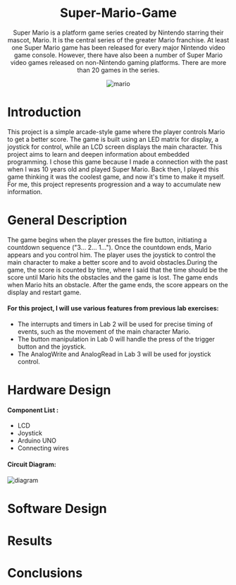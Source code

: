 <div align="center">

# Super-Mario-Game

Super Mario is a platform game series created by Nintendo starring their mascot, Mario. It is the central series of the greater Mario franchise. At least one Super Mario game has been released for every major Nintendo video game console. However, there have also been a number of Super Mario video games released on non-Nintendo gaming platforms. There are more than 20 games in the series.

![mario](https://github.com/user-attachments/assets/b9638350-b6ab-4334-b95a-837c750bf4b4)

</div>
   
# Introduction
This project is a simple arcade-style game where the player controls Mario to get a better score. The game is built using an LED matrix for display, a joystick for control, while an LCD screen displays the main character. This project aims to learn and deepen information about embedded programming. I chose this game because I made a connection with the past when I was 10 years old and played Super Mario. Back then, I played this game thinking it was the coolest game, and now it's time to make it myself. For me, this project represents progression and a way to accumulate new information.

# General Description
The game begins when the player presses the fire button, initiating a countdown sequence ("3... 2... 1..."). Once the countdown ends, Mario appears and you control him. The player uses the joystick to control the main character to make a better score and to avoid obstacles.During the game, the score is counted by time, where I said that the time should be the score until Mario hits the obstacles and the game is lost. The game ends when Mario hits an obstacle.
After the game ends, the score appears on the display and restart game.

#### For this project, I will use various features from previous lab exercises:
- The interrupts and timers in Lab 2 will be used for precise timing of events, such as the movement of the main character Mario.
- The button manipulation in Lab 0 will handle the press of the trigger button and the joystick.
- The AnalogWrite and AnalogRead in Lab 3 will be used for joystick control.

# Hardware Design
#### Component List :
- LCD
- Joystick
- Arduino UNO
- Connecting wires
#### Circuit Diagram:
![diagram](https://github.com/user-attachments/assets/3b744290-be17-4490-9f75-1a62e9d0fc9f)

# Software Design
# Results
# Conclusions

